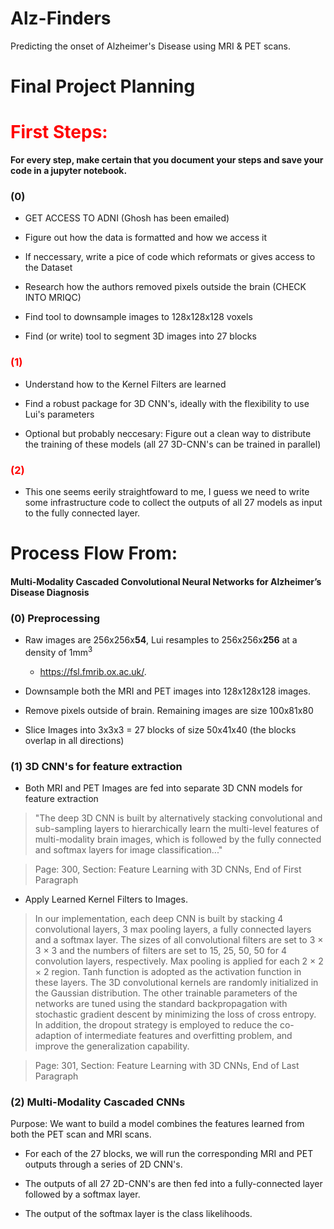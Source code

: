 # Alz-Finders
Predicting the onset of Alzheimer's Disease using MRI &amp; PET scans. 

# Final Project Planning

# <font color='red'>First Steps:</font> 

**For every step, make certain that you document your steps and save your code in a jupyter notebook.**
  
### (0)
* GET ACCESS TO ADNI (Ghosh has been emailed)

* Figure out how the data is formatted and how we access it

* If neccessary, write a pice of code which reformats or gives access to the Dataset

* Research how the authors removed pixels outside the brain (CHECK INTO MRIQC)

* Find tool to downsample images to 128x128x128 voxels

* Find (or write) tool to segment 3D images into 27 blocks



### <font color='red'>(1) </font> 
* Understand how to the Kernel Filters are learned

* Find a robust package for 3D CNN's, ideally with the flexibility to use Lui's parameters

* Optional but probably neccesary: Figure out a clean way to distribute the training of these models (all 27 3D-CNN's can be trained in parallel)


### <font color='red'>(2) </font> 
* This one seems eerily straightfoward to me, I guess we need to write some infrastructure code to collect the outputs of all 27 models as input to the fully connected layer. 

# Process Flow From:  
#### Multi-Modality Cascaded Convolutional Neural Networks for Alzheimer’s Disease Diagnosis 

### (0)    Preprocessing
* Raw images are 256x256x**54**, Lui resamples to 256x256x**256** at a density of 1mm$^3$

    * https://fsl.fmrib.ox.ac.uk/.

* Downsample both the MRI and PET images into 128x128x128 images.

* Remove pixels outside of brain. Remaining images are size 100x81x80

* Slice Images into 3x3x3 = 27 blocks of size 50x41x40 (the blocks overlap in all directions)



### (1)   3D CNN's for feature extraction

* Both MRI and PET Images are fed into separate 3D CNN models for feature extraction

>"The deep
3D CNN is built by alternatively stacking convolutional and
sub-sampling layers to hierarchically learn the multi-level features
of multi-modality brain images, which is followed by the
fully connected and softmax layers for image classification..." 

> Page: 300, Section: Feature Learning with 3D CNNs, End of First Paragraph

* Apply Learned Kernel Filters to Images. 


>In our implementation, each
deep CNN is built by stacking 4 convolutional layers, 3 max
pooling layers, a fully connected layers and a softmax layer.
The sizes of all convolutional filters are set to 3 × 3 × 3 and the
numbers of filters are set to 15, 25, 50, 50 for 4 convolution
layers, respectively. Max pooling is applied for each 2 × 2 × 2
region. Tanh function is adopted as the activation function in
these layers. The 3D convolutional kernels are randomly initialized
in the Gaussian distribution. The other trainable parameters
of the networks are tuned using the standard backpropagation
with stochastic gradient descent by minimizing
the loss of cross entropy. In addition, the dropout strategy is
employed to reduce the co-adaption of intermediate features
and overfitting problem, and improve the generalization
capability. 

> Page: 301, Section: Feature Learning with 3D CNNs, End of Last Paragraph

### (2)   Multi-Modality Cascaded CNNs 

Purpose: We want to build a model combines the features learned from both the PET scan and MRI scans.



* For each of the 27 blocks, we will run the corresponding MRI and PET outputs through a series of 2D CNN's.

* The outputs of all 27 2D-CNN's are then fed into a fully-connected layer followed by a softmax layer.

* The output of the softmax layer is the class likelihoods. 
